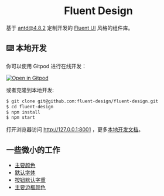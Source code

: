 <h1 align="center">Fluent Design</h1>

基于 [antd@4.8.2](https://github.com/ant-design/ant-design/tree/4.8.2) 定制开发的 [Fluent UI](https://developer.microsoft.com/en-us/fluentui/#/controls/web) 风格的组件库。

## ⌨️ 本地开发

你可以使用 Gitpod 进行在线开发：

[![Open in Gitpod](https://gitpod.io/button/open-in-gitpod.svg)](https://gitpod.io/#https://github.com/fluent-design/fluent-design)

或者克隆到本地开发:

```bash
$ git clone git@github.com:fluent-design/fluent-design.git
$ cd fluent-design
$ npm install
$ npm start
```

打开浏览器访问 http://127.0.0.1:8001 ，更多[本地开发文档](https://github.com/ant-design/ant-design/wiki/Development)。

## 一些微小的工作

- [主要颜色](https://github.com/fluent-design/fluent-design/commit/494c0cafabb4358f3887c124b825378c843b402e)
- [默认字体](https://github.com/fluent-design/fluent-design/commit/67c6e5357d783752be87db2b5308901626d371cb)
- [按钮默认字重](https://github.com/fluent-design/fluent-design/commit/e3bb0bb5e150c16a3edd4f99f416bfd9795ddb6d)
- [主要边框颜色](https://github.com/fluent-design/fluent-design/commit/a5b9cdf0f6ec16b918917df22c08bb0a5fe4ef8d)
